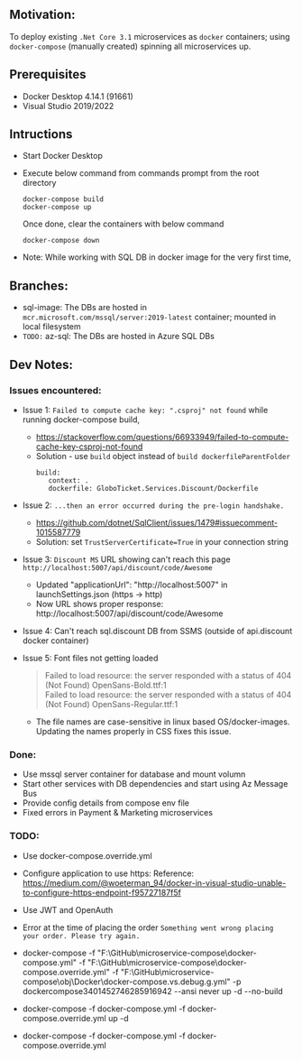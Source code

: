 
## Motivation:

To deploy existing `.Net Core 3.1` microservices as `docker` containers; using `docker-compose` (manually created) spinning all microservices up.

## Prerequisites

- Docker Desktop 4.14.1 (91661)
- Visual Studio 2019/2022

## Intructions

- Start Docker Desktop
- Execute below command from commands prompt from the root directory

    ```console
    docker-compose build
    docker-compose up
    ```
    Once done, clear the containers with below command

    ```console
    docker-compose down
    ```

- Note: While working with SQL DB in docker image for the very first time, 

## Branches:
- sql-image: The DBs are hosted in `mcr.microsoft.com/mssql/server:2019-latest` container; mounted in local filesystem
- `TODO:` az-sql: The DBs are hosted in Azure SQL DBs

## Dev Notes:

### Issues encountered:

- Issue 1: `Failed to compute cache key: ".csproj" not found` while running docker-compose build, 
    - https://stackoverflow.com/questions/66933949/failed-to-compute-cache-key-csproj-not-found
    - Solution - use `build` object instead of `build dockerfileParentFolder`
        ``` lang: python
        build:
           context: .
           dockerfile: GloboTicket.Services.Discount/Dockerfile
        ```

- Issue 2: `...then an error occurred during the pre-login handshake.`
    - https://github.com/dotnet/SqlClient/issues/1479#issuecomment-1015587779
    - Solution: set `TrustServerCertificate=True` in your connection string
    
- Issue 3: `Discount MS` URL showing can't reach this page `http://localhost:5007/api/discount/code/Awesome`
    - Updated "applicationUrl": "http://localhost:5007" in launchSettings.json (https -> http)
    - Now URL shows proper response: http://localhost:5007/api/discount/code/Awesome

- Issue 4: Can't reach sql.discount DB from SSMS (outside of api.discount docker container)

- Issue 5: Font files not getting loaded  
    > Failed to load resource: the server responded with a status of 404 (Not Found)     OpenSans-Bold.ttf:1  
    > Failed to load resource: the server responded with a status of 404 (Not Found)     OpenSans-Regular.ttf:1  

    - The file names are case-sensitive in linux based OS/docker-images. Updating the names properly in CSS fixes this issue.

### Done:
- Use mssql server container for database and mount volumn
- Start other services with DB dependencies and start using Az Message Bus
- Provide config details from compose env file
- Fixed errors in Payment & Marketing microservices

### TODO:
- Use docker-compose.override.yml
- Configure application to use https: Reference: https://medium.com/@woeterman_94/docker-in-visual-studio-unable-to-configure-https-endpoint-f95727187f5f
- Use JWT and OpenAuth
- Error at the time of placing the order `Something went wrong placing your order. Please try again.`


- docker-compose  -f "F:\GitHub\microservice-compose\docker-compose.yml" -f "F:\GitHub\microservice-compose\docker-compose.override.yml" -f "F:\GitHub\microservice-compose\obj\Docker\docker-compose.vs.debug.g.yml" -p dockercompose3401452746285916942 --ansi never up -d --no-build
- docker-compose -f docker-compose.yml -f docker-compose.override.yml up -d
- docker-compose -f docker-compose.yml -f docker-compose.override.yml